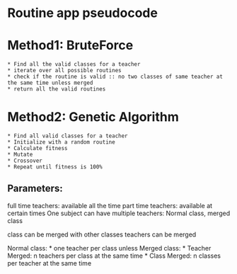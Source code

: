 # Routine app pseudocode

# Method1: BruteForce
    * Find all the valid classes for a teacher
    * iterate over all possible routines
    * check if the routine is valid :: no two classes of same teacher at the same time unless merged
    * return all the valid routines

# Method2: Genetic Algorithm
    * Find all valid classes for a teacher
    * Initialize with a random routine
    * Calculate fitness
    * Mutate
    * Crossover
    * Repeat until fitness is 100%

## Parameters:
   full time teachers: available all the time
   part time teachers: available at certain times
   One subject can have multiple teachers: Normal class, merged class

   class can be merged with other classes
   teachers can be merged
   
   Normal class:
      * one teacher per class unless
   Merged class:
      * Teacher Merged: n teachers per class at the same time
      * Class Merged: n classes per teacher  at the same time

